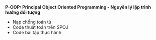 **P-OOP: Principal Object Oriented Programming - Nguyên lý lập trình hướng đối tượng**
- Nạp chồng toán tử
- Code thuật toán trên SPOJ
- Code bài tập thực hành

